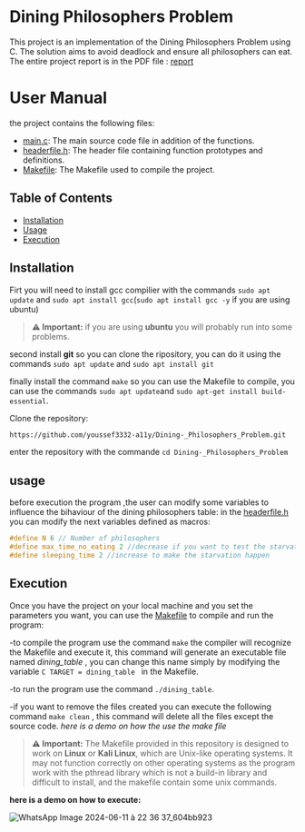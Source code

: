 # Dining Philosophers Problem

This project is an implementation of the Dining Philosophers Problem using C. The solution aims to avoid deadlock and ensure all philosophers can eat.
The entire project report is in the PDF file : [report](Rapport_du_Projet_du_Diner_Des_Philosophes.pdf)

# User Manual 
the project contains the following files:
- [main.c](main.c): The main source code file in addition of the functions.
- [headerfile.h](headerfile.h): The header file containing function prototypes and definitions.
- [Makefile](Makefile): The Makefile used to compile the project.

## Table of Contents

- [Installation](#installation)
- [Usage](#usage)
- [Execution](#Execution)

## Installation
Firt you will need to install gcc compilier with the commands ```sudo apt update``` and ```sudo apt install gcc```(```sudo apt install gcc -y``` if you are using ubuntu)

> **⚠ Important:** if you are using **ubuntu** you will probably run into some problems.

second install **git** so you can clone the ripository, you can do it using the commands ```sudo apt update``` and ```sudo apt install git```

finally install the command ```make``` so you can use the Makefile to compile, you can use the commands ```sudo apt update```and ```sudo apt-get install build-essential```.

Clone the repository:

```bash
https://github.com/youssef3332-a11y/Dining-_Philosophers_Problem.git
```

enter the repository with the commande  ```cd Dining-_Philosophers_Problem```

## usage
before execution the program ,the user can modify some variables to influence the bihaviour of the dining philosophers table:
in the [headerfile.h](headerfile.h) you can modify the next variables defined as macros:
```C
#define N 6 // Number of philosophers
#define max_time_no_eating 2 //decrease if you want to test the starvation
#define sleeping_time 2 //increase to make the starvation happen
```

## Execution
Once you have the project on your local machine and you set the parameters you want, you can use the [Makefile](Makefile) to compile and run the program:

-to compile the program use the command ```make``` the compiler will recognize the Makefile and execute it, this command will generate an executable file named 
*dining_table* , you can change this name simply by modifying the variable ```C TARGET = dining_table ``` in the Makefile.

-to run the program use the command ```./dining_table```.

-if you want to remove the files created you can execute the following command ```make clean``` , this command will delete all the files except the source code.
*here is a demo on how the use the make file*

> **⚠ Important:**
> The Makefile provided in this repository is designed to work on **Linux** or **Kali Linux**, which are Unix-like operating systems. It may not function correctly on other operating systems as the program work with the pthread library which is not a build-in library and difficult to install, and the makefile contain some unix commands.

**here is a demo on how to execute:**

![WhatsApp Image 2024-06-11 à 22 36 37_604bb923](https://github.com/youssef3332-a11y/Dining-_Philosophers_Problem/assets/78111236/74320064-33dc-4f23-834c-24186abf7279)
